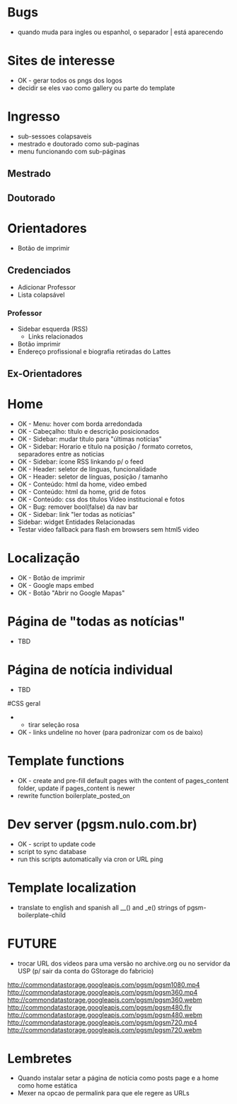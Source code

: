 # Bugs

* quando muda para ingles ou espanhol, o separador | está aparecendo

# Sites de interesse

* OK - gerar todos os pngs dos logos
* decidir se eles vao como gallery ou parte do template

# Ingresso

* sub-sessoes colapsaveis
* mestrado e doutorado como sub-paginas
* menu funcionando com sub-páginas

## Mestrado

## Doutorado


# Orientadores

* Botão de imprimir

## Credenciados

* Adicionar Professor
* Lista colapsável

### Professor

* Sidebar esquerda (RSS)
  * Links relacionados
* Botão imprimir
* Endereço profissional e biografia retiradas do Lattes

## Ex-Orientadores


# Home

* OK - Menu: hover com borda arredondada
* OK - Cabeçalho: título e descrição posicionados
* OK - Sidebar: mudar título para \"últimas notícias\"
* OK - Sidebar: Horario e título na posição / formato corretos, separadores entre as noticias
* OK - Sidebar: ícone RSS linkando p/ o feed
* OK - Header: seletor de línguas, funcionalidade
* OK - Header: seletor de línguas, posição / tamanho
* OK - Conteúdo: html da home, video embed
* OK - Conteúdo: html da home, grid de fotos
* OK - Conteúdo: css dos títulos Video institucional e fotos
* OK - Bug: remover bool(false) da nav bar
* OK - Sidebar: link \"ler todas as notícias\"
* Sidebar: widget Entidades Relacionadas
* Testar video fallback para flash em browsers sem html5 video

# Localização

* OK - Botão de imprimir
* OK - Google maps embed
* OK - Botão \"Abrir no Google Mapas\"

# Página de "todas as notícias"

* TBD

# Página de notícia individual

* TBD

#CSS geral

* - tirar seleção rosa
* OK - links undeline no hover (para padronizar com os de baixo)

# Template functions

* OK - create and pre-fill default pages with the content of pages\_content folder, update if pages_content is newer
* rewrite function boilerplate\_posted\_on

# Dev server (pgsm.nulo.com.br)

* OK - script to update code
* script to sync database
* run this scripts automatically via cron or URL ping

# Template localization

* translate to english and spanish all __() and _e() strings of pgsm-boilerplate-child

# FUTURE

* trocar URL dos videos para uma versão no archive.org ou no servidor da USP (p/ sair da conta do GStorage do fabricio)

http://commondatastorage.googleapis.com/pgsm/pgsm1080.mp4
http://commondatastorage.googleapis.com/pgsm/pgsm360.mp4
http://commondatastorage.googleapis.com/pgsm/pgsm360.webm
http://commondatastorage.googleapis.com/pgsm/pgsm480.flv
http://commondatastorage.googleapis.com/pgsm/pgsm480.webm
http://commondatastorage.googleapis.com/pgsm/pgsm720.mp4
http://commondatastorage.googleapis.com/pgsm/pgsm720.webm

# Lembretes

* Quando instalar setar a página de notícia como posts page e a home como home estática
* Mexer na opcao de permalink para que ele regere as URLs
